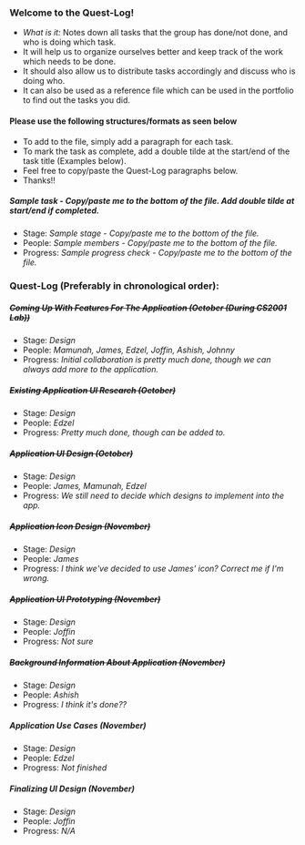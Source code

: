 ### Welcome to the Quest-Log!
- *What is it:* Notes down all tasks that the group has done/not done, and who is doing which task. 
- It will help us to organize ourselves better and keep track of the work which needs to be done.
- It should also allow us to distribute tasks accordingly and discuss who is doing who.
- It can also be used as a reference file which can be used in the portfolio to find out the tasks you did.

#### Please use the following structures/formats as seen below
- To add to the file, simply add a paragraph for each task.
- To mark the task as complete, add a double tilde at the start/end of the task title (Examples below).
- Feel free to copy/paste the Quest-Log paragraphs below.
- Thanks!!

##### Sample task - Copy/paste me to the bottom of the file. Add double tilde at start/end if completed.
- Stage: *Sample stage - Copy/paste me to the bottom of the file.*
- People: *Sample members - Copy/paste me to the bottom of the file.*
- Progress: *Sample progress check - Copy/paste me to the bottom of the file.*

### Quest-Log (Preferably in chronological order):

##### ~~Coming Up With Features For The Application (October (During CS2001 Lab))~~
- Stage: *Design*
- People: *Mamunah, James, Edzel, Joffin, Ashish, Johnny*
- Progress: *Initial collaboration is pretty much done, though we can always add more to the application.*

##### ~~Existing Application UI Research (October)~~
- Stage: *Design*
- People: *Edzel*
- Progress: *Pretty much done, though can be added to.*

##### ~~Application UI Design (October)~~
- Stage: *Design*
- People: *James, Mamunah, Edzel*
- Progress: *We still need to decide which designs to implement into the app.*

##### ~~Application Icon Design (November)~~
- Stage: *Design*
- People: *James*
- Progress: *I think we've decided to use James' icon? Correct me if I'm wrong.*

##### ~~Application UI Prototyping (November)~~
- Stage: *Design*
- People: *Joffin*
- Progress: *Not sure*

##### ~~Background Information About Application (November)~~
- Stage: *Design*
- People: *Ashish*
- Progress: *I think it's done??*

##### Application Use Cases (November)
- Stage: *Design*
- People: *Edzel*
- Progress: *Not finished*

##### Finalizing UI Design (November)
- Stage: *Design*
- People: *Joffin*
- Progress: *N/A*



